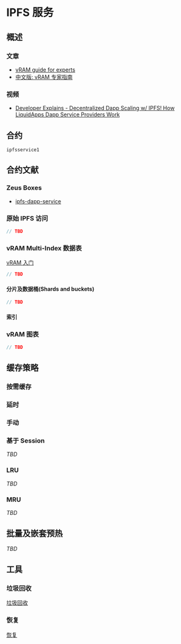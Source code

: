 IPFS 服务
============

## 概述

### 文章

- [vRAM guide for experts](https://medium.com/@liquidapps/vram-guide-for-experts-f809c8f82a27)
- [中文版: vRAM 专家指南](https://bihu.com/article/1053897429)

### 视频

- [Developer Explains - Decentralized Dapp Scaling w/ IPFS! How LiquidApps Dapp Service Providers Work](https://www.youtube.com/watch?v=-XdVnK22mZc)

## 合约

```ipfsservice1```

## 合约文献

### Zeus Boxes
* [ipfs-dapp-service](https://github.com/liquidapps-io/zeus-sdk/tree/master/boxes/groups/services/ipfs-dapp-service)

### 原始 IPFS 访问
```cpp
// TBD
```
### vRAM Multi-Index 数据表
[vRAM 入门](../developers/vram-getting-started.md)

```cpp
// TBD
```

#### 分片及数据桶(Shards and buckets)
```cpp
// TBD
```
#### 索引

### vRAM 图表

```cpp
// TBD
```

## 缓存策略
### 按需缓存
### 延时
### 手动
### 基于 Session
*TBD*
### LRU
*TBD*
### MRU 
*TBD*

## 批量及嵌套预热
*TBD*
## 工具
### 垃圾回收

[垃圾回收](garbage-collection)

### 恢复

[恢复](recovery)
